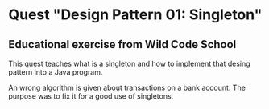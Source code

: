 # Quest "Design Pattern 01: Singleton"

## Educational exercise from Wild Code School

This quest teaches what is a singleton and how to implement that desing pattern into a Java program.

An wrong algorithm is given about transactions on a bank account. The purpose was to fix it for a good use of singletons.
